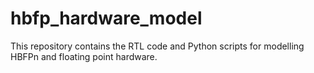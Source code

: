 # hbfp_hardware_model
This repository contains the RTL code and Python scripts for modelling HBFPn and floating point hardware.
